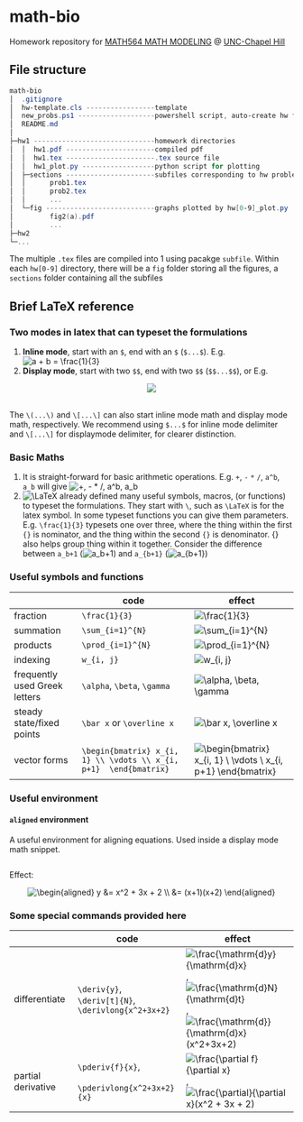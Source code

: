 # math-bio

Homework repository for [MATH564 MATH MODELING](https://www.coursicle.com/unc/courses/MATH/564/) @ [UNC-Chapel Hill](https://www.unc.edu/)

## File structure

```PowerShell
math-bio
│  .gitignore
│  hw-template.cls -----------------template
│  new_probs.ps1 -------------------powershell script, auto-create hw folder
│  README.md
│  
├─hw1 ------------------------------homework directories
│  │  hw1.pdf ----------------------compiled pdf
│  │  hw1.tex ----------------------.tex source file
│  │  hw1_plot.py ------------------python script for plotting  
│  ├─sections ----------------------subfiles corresponding to hw problems
│  │      prob1.tex
│  │      prob2.tex
│  │      ...
│  └─fig ---------------------------graphs plotted by hw[0-9]_plot.py
│         fig2(a).pdf
│         ...
├─hw2
└─...
```

The multiple `.tex` files are compiled into 1 using pacakge `subfile`.
Within each `hw[0-9]` directory, there will be a `fig` folder storing all the figures,
a `sections` folder containing all the subfiles 

## Brief LaTeX reference

### Two modes in latex that can typeset the formulations

1. **Inline mode**, start with an `$`, end with an `$` (`$...$`). E.g. ![a + b = \frac{1}{3}](https://render.githubusercontent.com/render/math?math=a%20%2B%20b%20%3D%20%5Cfrac%7B1%7D%7B3%7D)
2. **Display mode**, start with two `$$`, end with two `$$` (`$$...$$`), or  E.g. 

<div style="text-align:center">
<img src="https://render.githubusercontent.com/render/math?math=a%20%2B%20b%20%3D%20%5Cfrac%7B1%7D%7B3%7D">
</div>
<br>

The `\(...\)` and `\[...\]` can also start inline mode math and display mode math, respectively. We recommend using `$...$` for inline mode delimiter and `\[...\]` for displaymode delimiter, for clearer distinction.

### Basic Maths

1. It is straight-forward for basic arithmetic operations. E.g. `+`, `-` `*` `/`, `a^b`, `a_b` will give ![+, - * /, a^b, a_b](https://render.githubusercontent.com/render/math?math=%2B%2C%20-%20*%20%2F%2C%20a%5Eb%2C%20a_b)
2. ![\LaTeX](https://render.githubusercontent.com/render/math?math=%5CLaTeX) already defined many useful symbols, macros, (or functions) to typeset the formulations. They start with `\`, such as `\LaTeX` is for the latex symbol. In some typeset functions you can give them parameters. E.g. `\frac{1}{3}` typesets one over three, where the thing within the first `{}` is nominator, and the thing within the second `{}` is denominator. {} also helps group thing within it together. Consider the difference between `a_b+1` (![a_b+1](https://render.githubusercontent.com/render/math?math=a_b%2B1)) and `a_{b+1}` (![a_{b+1}](https://render.githubusercontent.com/render/math?math=a_%7Bb%2B1%7D))

### Useful symbols and functions

|                               | code                                                              | effect                                                                                                                                                                                                                                      |
| ----------------------------- | ----------------------------------------------------------------- | ------------------------------------------------------------------------------------------------------------------------------------------------------------------------------------------------------------------------------------------- |
| fraction                      | `\frac{1}{3}`                                                     | ![\frac{1}{3}](https://render.githubusercontent.com/render/math?math=%5Cfrac%7B1%7D%7B3%7D)                                                                                                                                                 |
| summation                     | `\sum_{i=1}^{N}`                                                  | ![\sum_{i=1}^{N}](https://render.githubusercontent.com/render/math?math=%5Csum_%7Bi%3D1%7D%5E%7BN%7D)                                                                                                                                       |
| products                      | `\prod_{i=1}^{N}`                                                 | ![\prod_{i=1}^{N}](https://render.githubusercontent.com/render/math?math=%5Cprod_%7Bi%3D1%7D%5E%7BN%7D)                                                                                                                                     |
| indexing                      | `w_{i, j}`                                                        | ![w_{i, j}](https://render.githubusercontent.com/render/math?math=w_%7Bi%2C%20j%7D)                                                                                                                                                         |
| frequently used Greek letters | `\alpha`, `\beta`, `\gamma`                                       | ![\alpha, \beta, \gamma](https://render.githubusercontent.com/render/math?math=%5Calpha%2C%20%5Cbeta%2C%20%5Cgamma)                                                                                                                         |
| steady state/fixed points     | `\bar x` or `\overline x`                                         | ![\bar x, \overline x](https://render.githubusercontent.com/render/math?math=%5Cbar%20x%2C%20%5Coverline%20x)                                                                                                                               |
| vector forms                  | `\begin{bmatrix} x_{i, 1} \\ \vdots \\ x_{i, p+1}  \end{bmatrix}` | ![\begin{bmatrix} x_{i, 1} \\ \vdots \\ x_{i, p+1} \end{bmatrix}](https://render.githubusercontent.com/render/math?math=%5Cbegin%7Bbmatrix%7D%20x_%7Bi%2C%201%7D%20%5C%5C%20%5Cvdots%20%5C%5C%20x_%7Bi%2C%20p%2B1%7D%20%5Cend%7Bbmatrix%7D) |

### Useful environment

#### `aligned` environment

A useful environment for aligning equations. Used inside a display mode math snippet.

```latex

```

Effect:
<div style="text-align:center">
<img alt="\begin{aligned} y &= x^2 + 3x + 2 \\   &= (x+1)(x+2) \end{aligned}" src="https://render.githubusercontent.com/render/math?math=%5Cbegin%7Baligned%7D%20y%20%26%3D%20x%5E2%20%2B%203x%20%2B%202%20%5C%5C%20%20%20%26%3D%20(x%2B1)(x%2B2)%20%5Cend%7Baligned%7D%20">
</div>

### Some special commands provided here

|                    | code                                                         | effect                                                                                                                                                                                                                                                                                                                                                                                                                                                                          |
| ------------------ | ------------------------------------------------------------ | ------------------------------------------------------------------------------------------------------------------------------------------------------------------------------------------------------------------------------------------------------------------------------------------------------------------------------------------------------------------------------------------------------------------------------------------------------------------------------- |
| differentiate      | `\deriv{y}`, <br> `\deriv[t]{N}`, <br>`\derivlong{x^2+3x+2}` | ![\frac{\mathrm{d}y}{\mathrm{d}x}](https://render.githubusercontent.com/render/math?math=%5Cfrac%7B%5Cmathrm%7Bd%7Dy%7D%7B%5Cmathrm%7Bd%7Dx%7D),<br>![\frac{\mathrm{d}N}{\mathrm{d}t}](https://render.githubusercontent.com/render/math?math=%5Cfrac%7B%5Cmathrm%7Bd%7DN%7D%7B%5Cmathrm%7Bd%7Dt%7D),<br>![\frac{\mathrm{d}}{\mathrm{d}x}(x^2+3x+2)](https://render.githubusercontent.com/render/math?math=%5Cfrac%7B%5Cmathrm%7Bd%7D%7D%7B%5Cmathrm%7Bd%7Dx%7D(x%5E2%2B3x%2B2)) |
| partial derivative | `\pderiv{f}{x}`, <br><br>`\pderivlong{x^2+3x+2}{x}`          | ![\frac{\partial f}{\partial x}](https://render.githubusercontent.com/render/math?math=%5Cfrac%7B%5Cpartial%20f%7D%7B%5Cpartial%20x%7D), <br>![\frac{\partial}{\partial x}(x^2 + 3x + 2)](https://render.githubusercontent.com/render/math?math=%5Cfrac%7B%5Cpartial%7D%7B%5Cpartial%20x%7D(x%5E2%20%2B%203x%20%2B%202))                                                                                                                                                        |
